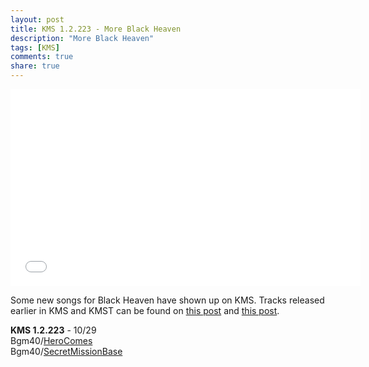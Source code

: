 ```yaml
---
layout: post
title: KMS 1.2.223 - More Black Heaven
description: "More Black Heaven"
tags: [KMS]
comments: true
share: true
---
```


<iframe width="560" height="315" src="//www.youtube.com/embed/IqhZkkryonU" frameborder="0" allowfullscreen></iframe>

Some new songs for Black Heaven have shown up on KMS. 
Tracks released earlier in KMS and KMST can be found on [this post](http://maplebgm.com/kms-1-2-221) and [this post](http://maplebgm.com/kmst-1-2-513).

<b>KMS 1.2.223</b> - 10/29  
Bgm40/<a href="http://youtu.be/IqhZkkryonU">HeroComes</a>  
Bgm40/<a href="http://youtu.be/hmd6QnJPpzg">SecretMissionBase</a>  
